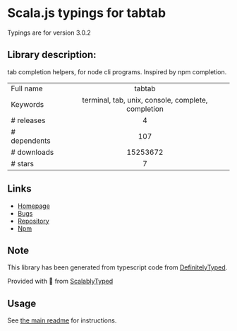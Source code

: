 
# Scala.js typings for tabtab

Typings are for version 3.0.2

## Library description:
tab completion helpers, for node cli programs. Inspired by npm completion.

|                    |                 |
| ------------------ | :-------------: |
| Full name          | tabtab |
| Keywords           | terminal, tab, unix, console, complete, completion |
| # releases         | 4 |
| # dependents       | 107 |
| # downloads        | 15253672 |
| # stars            | 7 |

## Links
- [Homepage](https://github.com/mklabs/tabtab#readme)
- [Bugs](https://github.com/mklabs/tabtab/issues)
- [Repository](https://github.com/mklabs/tabtab)
- [Npm](https://www.npmjs.com/package/tabtab)
    


## Note
This library has been generated from typescript code from [DefinitelyTyped](https://definitelytyped.org).

Provided with :purple_heart: from [ScalablyTyped](https://github.com/oyvindberg/ScalablyTyped)

## Usage
See [the main readme](../../readme.md) for instructions.



